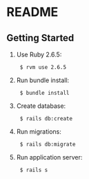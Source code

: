 # README

## Getting Started

1. Use Ruby 2.6.5:

        $ rvm use 2.6.5

2. Run bundle install:

        $ bundle install

3. Create database:

        $ rails db:create

4. Run migrations:

        $ rails db:migrate

5. Run application server:

        $ rails s
